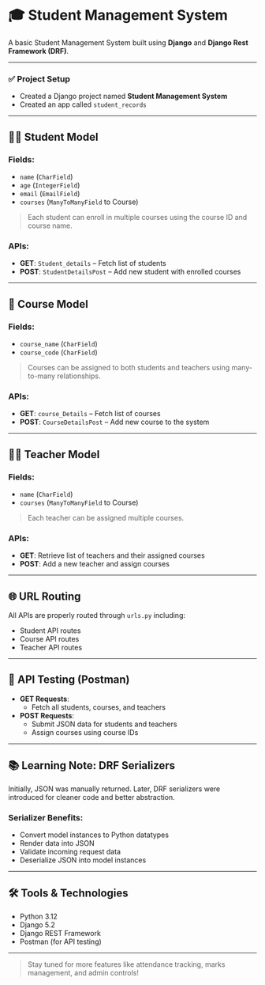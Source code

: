 # 🎓 Student Management System

A basic Student Management System built using **Django** and **Django Rest Framework (DRF)**.

---



### ✅ Project Setup
- Created a Django project named **Student Management System**
- Created an app called `student_records`

---

## 🧑‍🎓 Student Model

### Fields:
- `name` (`CharField`)
- `age` (`IntegerField`)
- `email` (`EmailField`)
- `courses` (`ManyToManyField` to Course)

> Each student can enroll in multiple courses using the course ID and course name.

### APIs:
- **GET**: `Student_details` – Fetch list of students
- **POST**: `StudentDetailsPost` – Add new student with enrolled courses

---

## 📘 Course Model

### Fields:
- `course_name` (`CharField`)
- `course_code` (`CharField`)

> Courses can be assigned to both students and teachers using many-to-many relationships.

### APIs:
- **GET**: `course_Details` – Fetch list of courses
- **POST**: `CourseDetailsPost` – Add new course to the system

---

## 👨‍🏫 Teacher Model

### Fields:
- `name` (`CharField`)
- `courses` (`ManyToManyField` to Course)

> Each teacher can be assigned multiple courses.

### APIs:
- **GET**: Retrieve list of teachers and their assigned courses
- **POST**: Add a new teacher and assign courses

---

## 🌐 URL Routing
All APIs are properly routed through `urls.py` including:
- Student API routes
- Course API routes
- Teacher API routes

---

## 🧪 API Testing (Postman)
- **GET Requests**: 
  - Fetch all students, courses, and teachers
- **POST Requests**: 
  - Submit JSON data for students and teachers
  - Assign courses using course IDs

---

## 📚 Learning Note: DRF Serializers

Initially, JSON was manually returned. Later, DRF serializers were introduced for cleaner code and better abstraction.

### Serializer Benefits:
- Convert model instances to Python datatypes
- Render data into JSON
- Validate incoming request data
- Deserialize JSON into model instances

---

## 🛠️ Tools & Technologies
- Python 3.12
- Django 5.2
- Django REST Framework
- Postman (for API testing)

---

> Stay tuned for more features like attendance tracking, marks management, and admin controls!
